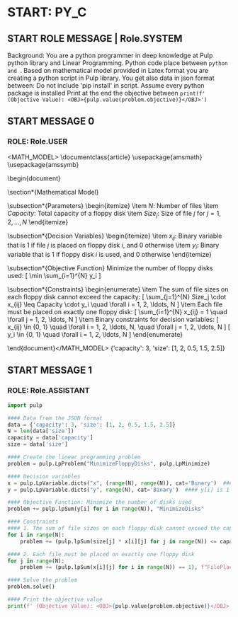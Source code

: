 # START: PY_C 
## START ROLE MESSAGE | Role.SYSTEM 
Background: You are a python programmer in deep knowledge at Pulp python library and Linear Programming. Python code place between ```python and ```. Based on mathematical model provided in Latex format you are creating a python script in Pulp library. You get also data in json format between: <DATA></DATA> Do not include 'pip install' in script. Assume every python package is installed Print at the end the objective between <OBJ></OBJ> `print(f' (Objective Value): <OBJ>{pulp.value(problem.objective)}</OBJ>')` 
## START MESSAGE 0 
### ROLE: Role.USER
<MATH_MODEL>
\documentclass{article}
\usepackage{amsmath}
\usepackage{amssymb}

\begin{document}

\section*{Mathematical Model}

\subsection*{Parameters}
\begin{itemize}
    \item $N$: Number of files
    \item $Capacity$: Total capacity of a floppy disk
    \item $Size_j$: Size of file $j$ for $j = 1, 2, \ldots, N$
\end{itemize}

\subsection*{Decision Variables}
\begin{itemize}
    \item $x_{ij}$: Binary variable that is 1 if file $j$ is placed on floppy disk $i$, and 0 otherwise
    \item $y_i$: Binary variable that is 1 if floppy disk $i$ is used, and 0 otherwise
\end{itemize}

\subsection*{Objective Function}
Minimize the number of floppy disks used:
\[
\min \sum_{i=1}^{N} y_i
\]

\subsection*{Constraints}
\begin{enumerate}
    \item The sum of file sizes on each floppy disk cannot exceed the capacity:
    \[
    \sum_{j=1}^{N} Size_j \cdot x_{ij} \leq Capacity \cdot y_i \quad \forall i = 1, 2, \ldots, N
    \]
    \item Each file must be placed on exactly one floppy disk:
    \[
    \sum_{i=1}^{N} x_{ij} = 1 \quad \forall j = 1, 2, \ldots, N
    \]
    \item Binary constraints for decision variables:
    \[
    x_{ij} \in \{0, 1\} \quad \forall i = 1, 2, \ldots, N, \quad \forall j = 1, 2, \ldots, N
    \]
    \[
    y_i \in \{0, 1\} \quad \forall i = 1, 2, \ldots, N
    \]
\end{enumerate}

\end{document}</MATH_MODEL>
<DATA>
{'capacity': 3, 'size': [1, 2, 0.5, 1.5, 2.5]}</DATA>


## START MESSAGE 1 
### ROLE: Role.ASSISTANT
```python
import pulp

#### Data from the JSON format
data = {'capacity': 3, 'size': [1, 2, 0.5, 1.5, 2.5]}
N = len(data['size'])
capacity = data['capacity']
size = data['size']

#### Create the linear programming problem
problem = pulp.LpProblem("MinimizeFloppyDisks", pulp.LpMinimize)

#### Decision variables
x = pulp.LpVariable.dicts("x", (range(N), range(N)), cat='Binary')  #### x[i][j] is 1 if file j is on disk i
y = pulp.LpVariable.dicts("y", range(N), cat='Binary')  #### y[i] is 1 if disk i is used

#### Objective Function: Minimize the number of disks used
problem += pulp.lpSum(y[i] for i in range(N)), "MinimizeDisks"

#### Constraints
#### 1. The sum of file sizes on each floppy disk cannot exceed the capacity
for i in range(N):
    problem += (pulp.lpSum(size[j] * x[i][j] for j in range(N)) <= capacity * y[i]), f"CapacityConstraint_{i}"

#### 2. Each file must be placed on exactly one floppy disk
for j in range(N):
    problem += (pulp.lpSum(x[i][j] for i in range(N)) == 1), f"FilePlacement_{j}"

#### Solve the problem
problem.solve()

#### Print the objective value
print(f' (Objective Value): <OBJ>{pulp.value(problem.objective)}</OBJ>')
```

